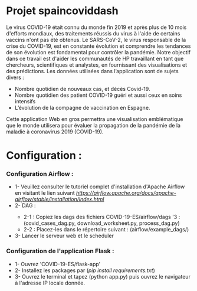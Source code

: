 # Projet spaincoviddash 

Le virus COVID-19 était connu du monde fin 2019 et après plus de 10 mois d'efforts mondiaux, des traitements réussis du virus à l'aide de certains vaccins n'ont pas été obtenus. Le SARS-CoV-2, le virus responsable de la crise du COVID-19, est en constante évolution et comprendre les tendances de son évolution est fondamental pour contrôler la pandémie. 
Notre objectif dans ce travail est d'aider les communautés de HP travaillant en tant que chercheurs, scientifiques et analystes, en fournissant des visualisations et des prédictions. Les données utilisées dans l’application sont de sujets divers : 
<ul>
  <li>Nombre quotidien de nouveaux cas, et décès Covid-19.</li>
  <li>Nombre quotidien des patient COVID-19 guéri et aussi ceux en soins intensifs</li>
  <li>L’évolution de la compagne de vaccination en Espagne. </li>
</ul>
Cette application Web en gros permettra une visualisation emblématique que le monde utilisera pour évaluer la propagation de la pandémie de la maladie à coronavirus 2019 (COVID-19).

# Configuration : 

<h3>Configuration Airflow :</h3>
<ul>
<li>1- Veuillez consulter le tutoriel complet d'installation d'Apache Airflow en visitant le lien suivant <a href = "https://airflow.apache.org/docs/apache-airflow/stable/installation/index.html"><i>https://airflow.apache.org/docs/apache-airflow/stable/installation/index.html</i></a></li>
  <li>2- DAG :</li>
  <ul>
     <li>2-1 : Copiez les dags des fichiers COVID-19-ES/airflow/dags '3 : (covid_cases_dag.py, download_worksheet.py, process_dag.py)</li>
      <li>2-2 : Placez-les dans le répertoire suivant : (airflow/example_dags/)</li>
  </ul>
  <li>3- Lancer le serveur web et le scheduler</li>
</ul>
<h3>Configuration de l'application Flask :</h3>
<ul>
  <li>1- Ouvrez 'COVID-19-ES/flask-app'</li>
  <li>2- Installez les packages par (<i>pip install requirements.txt</i>)</li>
  <li>3- Ouvrez le terminal et tapez (python app.py) puis ouvrez le navigateur à l'adresse IP locale donnée. </li>
</ul>

